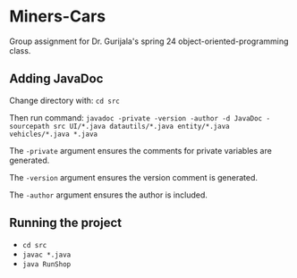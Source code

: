 # Miners-Cars
Group assignment for Dr. Gurijala's spring 24 object-oriented-programming class.

## Adding JavaDoc
Change directory with: `cd src`

Then run command: `javadoc -private -version -author -d JavaDoc -sourcepath src UI/*.java datautils/*.java entity/*.java vehicles/*.java *.java`

The `-private` argument ensures the comments for private variables are generated.

The `-version` argument ensures the version comment is generated.

The `-author` argument ensures the author is included.

## Running the project
- `cd src`
- `javac *.java`
- `java RunShop`
